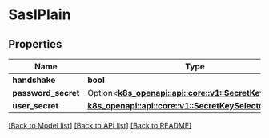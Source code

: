 # SaslPlain

## Properties

Name | Type | Description | Notes
------------ | ------------- | ------------- | -------------
**handshake** | **bool** |  | 
**password_secret** | Option<[**k8s_openapi::api::core::v1::SecretKeySelector**](k8s_openapi::api::core::v1::SecretKeySelector.md)> |  | [optional]
**user_secret** | [**k8s_openapi::api::core::v1::SecretKeySelector**](k8s_openapi::api::core::v1::SecretKeySelector.md) |  | 

[[Back to Model list]](../README.md#documentation-for-models) [[Back to API list]](../README.md#documentation-for-api-endpoints) [[Back to README]](../README.md)


